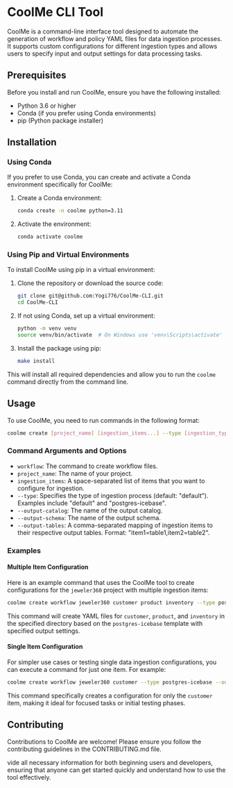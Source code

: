 
# CoolMe CLI Tool

CoolMe is a command-line interface tool designed to automate the generation of workflow and policy YAML files for data ingestion processes. It supports custom configurations for different ingestion types and allows users to specify input and output settings for data processing tasks.

## Prerequisites

Before you install and run CoolMe, ensure you have the following installed:
- Python 3.6 or higher
- Conda (if you prefer using Conda environments)
- pip (Python package installer)

## Installation

### Using Conda

If you prefer to use Conda, you can create and activate a Conda environment specifically for CoolMe:

1. Create a Conda environment:
   ```bash
   conda create -n coolme python=3.11
   ```

2. Activate the environment:
   ```bash
   conda activate coolme
   ```

### Using Pip and Virtual Environments

To install CoolMe using pip in a virtual environment:

1. Clone the repository or download the source code:
   ```bash
   git clone git@github.com:Yogi776/CoolMe-CLI.git
   cd CoolMe-CLI
   ```

2. If not using Conda, set up a virtual environment:
   ```bash
   python -m venv venv
   source venv/bin/activate  # On Windows use 'venv\Scripts\activate'
   ```

3. Install the package using pip:
   ```bash
   make install
   ```

This will install all required dependencies and allow you to run the `coolme` command directly from the command line.

## Usage

To use CoolMe, you need to run commands in the following format:
```bash
coolme create [project_name] [ingestion_items...] --type [ingestion_type] --output-catalog [catalog_name] --output-schema [schema_name] --output-tables "[item1=table1,item2=table2,...]"
```

### Command Arguments and Options

- `workflow`: The command to create workflow files.
- `project_name`: The name of your project.
- `ingestion_items`: A space-separated list of items that you want to configure for ingestion.
- `--type`: Specifies the type of ingestion process (default: "default"). Examples include "default" and "postgres-icebase".
- `--output-catalog`: The name of the output catalog.
- `--output-schema`: The name of the output schema.
- `--output-tables`: A comma-separated mapping of ingestion items to their respective output tables. Format: "item1=table1,item2=table2".

### Examples

#### Multiple Item Configuration
Here is an example command that uses the CoolMe tool to create configurations for the `jeweler360` project with multiple ingestion items:
```bash
coolme create workflow jeweler360 customer product inventory --type postgres-icebase --output-catalog icebase --output-schema sandbox --output-tables "customer=customer_table,product=product_table,inventory=inventory_table"
```
This command will create YAML files for `customer`, `product`, and `inventory` in the specified directory based on the `postgres-icebase` template with specified output settings.

#### Single Item Configuration
For simpler use cases or testing single data ingestion configurations, you can execute a command for just one item. For example:
```bash
coolme create workflow jeweler360 customer --type postgres-icebase --output-catalog icebase --output-schema sandbox --output-tables "customer=customer_table"
```
This command specifically creates a configuration for only the `customer` item, making it ideal for focused tasks or initial testing phases.

## Contributing

Contributions to CoolMe are welcome! Please ensure you follow the contributing guidelines in the CONTRIBUTING.md file.

vide all necessary information for both beginning users and developers, ensuring that anyone can get started quickly and understand how to use the tool effectively.